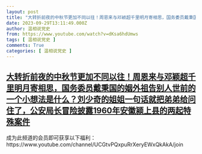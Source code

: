 ```yaml
---
layout: post
title: "大转折前夜的中秋节更加不同以往！周恩来与邓颖超千里明月寄相思，国务委员戴秉国的姻外祖告别人世前的一个小想法是什么？刘少奇的姐姐一句话就把弟弟给问住了，公安局长冒险披露1960年安徽颍上县的两起特殊案件"
date: 2023-09-29T13:11:49.000Z
author: 温相说党史
from: https://www.youtube.com/watch?v=dKsa6hdUmws
tags: [ 温相说党史 ]
comments: True
categories: [ 温相说党史 ]
---
```

<!--1695993109000-->
[大转折前夜的中秋节更加不同以往！周恩来与邓颖超千里明月寄相思，国务委员戴秉国的姻外祖告别人世前的一个小想法是什么？刘少奇的姐姐一句话就把弟弟给问住了，公安局长冒险披露1960年安徽颍上县的两起特殊案件](https://www.youtube.com/watch?v=dKsa6hdUmws)
------

<div>
成为此频道的会员即可获享以下福利：https://www.youtube.com/channel/UCGtvPQxpuRrXeryEWxQkAkA/join
</div>
